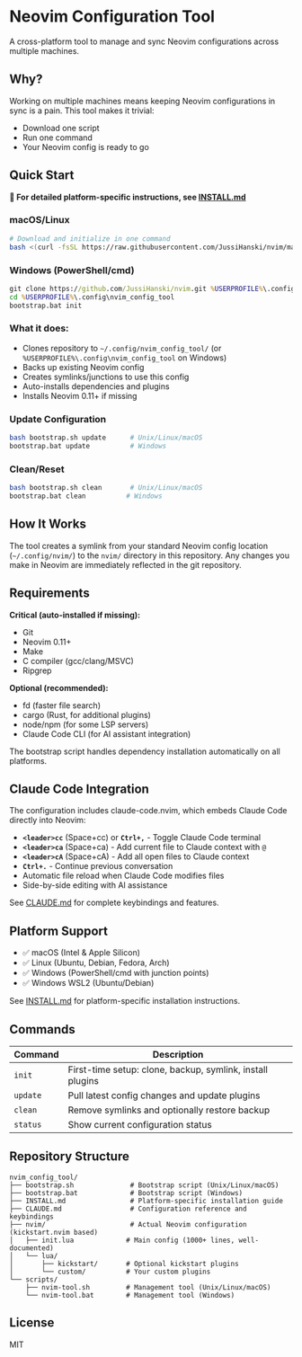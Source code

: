 # Neovim Configuration Tool

A cross-platform tool to manage and sync Neovim configurations across multiple machines.

## Why?

Working on multiple machines means keeping Neovim configurations in sync is a pain. This tool makes it trivial:
- Download one script
- Run one command
- Your Neovim config is ready to go

## Quick Start

**📖 For detailed platform-specific instructions, see [INSTALL.md](INSTALL.md)**

### macOS/Linux

```bash
# Download and initialize in one command
bash <(curl -fsSL https://raw.githubusercontent.com/JussiHanski/nvim/main/bootstrap.sh) init
```

### Windows (PowerShell/cmd)

```cmd
git clone https://github.com/JussiHanski/nvim.git %USERPROFILE%\.config\nvim_config_tool
cd %USERPROFILE%\.config\nvim_config_tool
bootstrap.bat init
```

### What it does:

- Clones repository to `~/.config/nvim_config_tool/` (or `%USERPROFILE%\.config\nvim_config_tool` on Windows)
- Backs up existing Neovim config
- Creates symlinks/junctions to use this config
- Auto-installs dependencies and plugins
- Installs Neovim 0.11+ if missing

### Update Configuration

```bash
bash bootstrap.sh update      # Unix/Linux/macOS
bootstrap.bat update          # Windows
```

### Clean/Reset

```bash
bash bootstrap.sh clean       # Unix/Linux/macOS
bootstrap.bat clean          # Windows
```

## How It Works

The tool creates a symlink from your standard Neovim config location (`~/.config/nvim/`) to the `nvim/` directory in this repository. Any changes you make in Neovim are immediately reflected in the git repository.

## Requirements

**Critical (auto-installed if missing):**
- Git
- Neovim 0.11+
- Make
- C compiler (gcc/clang/MSVC)
- Ripgrep

**Optional (recommended):**
- fd (faster file search)
- cargo (Rust, for additional plugins)
- node/npm (for some LSP servers)
- Claude Code CLI (for AI assistant integration)

The bootstrap script handles dependency installation automatically on all platforms.

## Claude Code Integration

The configuration includes claude-code.nvim, which embeds Claude Code directly into Neovim:

- **`<leader>cc`** (Space+cc) or **`Ctrl+,`** - Toggle Claude Code terminal
- **`<leader>ca`** (Space+ca) - Add current file to Claude context with `@`
- **`<leader>cA`** (Space+cA) - Add all open files to Claude context
- **`Ctrl+.`** - Continue previous conversation
- Automatic file reload when Claude Code modifies files
- Side-by-side editing with AI assistance

See [CLAUDE.md](CLAUDE.md) for complete keybindings and features.

## Platform Support

- ✅ macOS (Intel & Apple Silicon)
- ✅ Linux (Ubuntu, Debian, Fedora, Arch)
- ✅ Windows (PowerShell/cmd with junction points)
- ✅ Windows WSL2 (Ubuntu/Debian)

See [INSTALL.md](INSTALL.md) for platform-specific installation instructions.

## Commands

| Command | Description |
|---------|-------------|
| `init` | First-time setup: clone, backup, symlink, install plugins |
| `update` | Pull latest config changes and update plugins |
| `clean` | Remove symlinks and optionally restore backup |
| `status` | Show current configuration status |

## Repository Structure

```
nvim_config_tool/
├── bootstrap.sh              # Bootstrap script (Unix/Linux/macOS)
├── bootstrap.bat             # Bootstrap script (Windows)
├── INSTALL.md                # Platform-specific installation guide
├── CLAUDE.md                 # Configuration reference and keybindings
├── nvim/                     # Actual Neovim configuration (kickstart.nvim based)
│   ├── init.lua             # Main config (1000+ lines, well-documented)
│   └── lua/
│       ├── kickstart/       # Optional kickstart plugins
│       └── custom/          # Your custom plugins
└── scripts/
    ├── nvim-tool.sh         # Management tool (Unix/Linux/macOS)
    └── nvim-tool.bat        # Management tool (Windows)
```

## License

MIT
